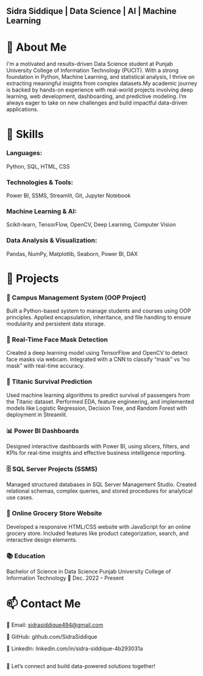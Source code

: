 ## Sidra Siddique | Data Science | AI | Machine Learning
# 🌟 About Me
I'm a motivated and results-driven Data Science student at Punjab University College of Information Technology (PUCIT). With a strong foundation in Python, Machine Learning, and statistical analysis, I thrive on extracting meaningful insights from complex datasets.My academic journey is backed by hands-on experience with real-world projects involving deep learning, web development, dashboarding, and predictive modeling. I’m always eager to take on new challenges and build impactful data-driven applications.
# 🔧 Skills
### Languages: 
Python, SQL, HTML, CSS
### Technologies & Tools:
Power BI, SSMS, Streamlit, Git, Jupyter Notebook
### Machine Learning & AI:
Scikit-learn, TensorFlow, OpenCV, Deep Learning, Computer Vision
### Data Analysis & Visualization:
Pandas, NumPy, Matplotlib, Seaborn, Power BI, DAX
# 🚀 Projects
### 📘 Campus Management System (OOP Project)
Built a Python-based system to manage students and courses using OOP principles. Applied encapsulation, inheritance, and file handling to ensure modularity and persistent data storage.
### 🧠 Real-Time Face Mask Detection
Created a deep learning model using TensorFlow and OpenCV to detect face masks via webcam. Integrated with a CNN to classify “mask” vs “no mask” with real-time accuracy.
### 🚢 Titanic Survival Prediction
Used machine learning algorithms to predict survival of passengers from the Titanic dataset. Performed EDA, feature engineering, and implemented models like Logistic Regression, Decision Tree, and Random Forest with deployment in Streamlit.
### 📊 Power BI Dashboards
Designed interactive dashboards with Power BI, using slicers, filters, and KPIs for real-time insights and effective business intelligence reporting.
### 🗄️ SQL Server Projects (SSMS)
Managed structured databases in SQL Server Management Studio. Created relational schemas, complex queries, and stored procedures for analytical use cases.
### 🛒 Online Grocery Store Website
Developed a responsive HTML/CSS website with JavaScript for an online grocery store. Included features like product categorization, search, and interactive design elements.
### 📚 Education
Bachelor of Science in Data Science
Punjab University College of Information Technology
📆 Dec. 2022 – Present 
# 📫 Contact Me
📧 Email: sidrasiddique494@gmail.com

🐙 GitHub: github.com/SidraSiddique

🔗 LinkedIn: linkedin.com/in/sidra-siddique-4b293031a
##
🚀 Let’s connect and build data-powered solutions together!
